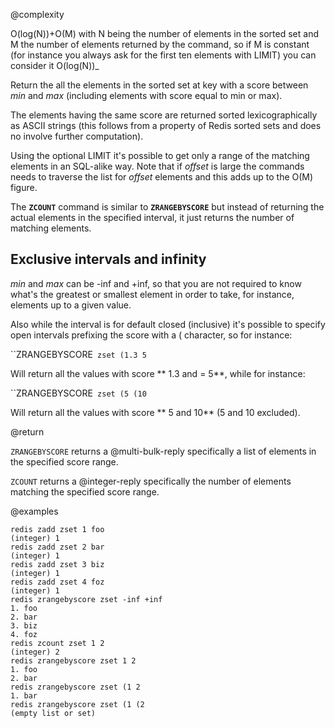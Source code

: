 @complexity

O(log(N))+O(M) with N being the number of elements in the
sorted set and M the number of elements returned by the command, so if M is
constant (for instance you always ask for the first ten elements with LIMIT)
you can consider it O(log(N))_

Return the all the elements in the sorted set at key with a score between
_min_ and _max_ (including elements with score equal to min or max).

The elements having the same score are returned sorted lexicographically as
ASCII strings (this follows from a property of Redis sorted sets and does no
involve further computation).

Using the optional LIMIT it's possible to get only a range of the matching
elements in an SQL-alike way. Note that if _offset_ is large the commands
needs to traverse the list for _offset_ elements and this adds up to the
O(M) figure.

The **`ZCOUNT`** command is similar to **`ZRANGEBYSCORE`** but instead of returning
the actual elements in the specified interval, it just returns the number
of matching elements.

## Exclusive intervals and infinity

_min_ and _max_ can be -inf and +inf, so that you are not required to know
what's the greatest or smallest element in order to take, for instance, elements
up to a given value.

Also while the interval is for default closed (inclusive) it's possible to
specify open intervals prefixing the score with a ( character, so for instance:


``ZRANGEBYSCORE` zset (1.3 5`

Will return all the values with score ** 1.3 and = 5**, while for instance:


``ZRANGEBYSCORE` zset (5 (10`

Will return all the values with score ** 5 and 10** (5 and 10 excluded).

@return

`ZRANGEBYSCORE` returns a @multi-bulk-reply specifically a list of elements
in the specified score range.

`ZCOUNT` returns a @integer-reply specifically the number of elements matching
the specified score range.

@examples

    redis zadd zset 1 foo
    (integer) 1
    redis zadd zset 2 bar
    (integer) 1
    redis zadd zset 3 biz
    (integer) 1
    redis zadd zset 4 foz
    (integer) 1
    redis zrangebyscore zset -inf +inf
    1. foo
    2. bar
    3. biz
    4. foz
    redis zcount zset 1 2
    (integer) 2
    redis zrangebyscore zset 1 2
    1. foo
    2. bar
    redis zrangebyscore zset (1 2
    1. bar
    redis zrangebyscore zset (1 (2
    (empty list or set)



[1]: /p/redis/wiki/ReplyTypes